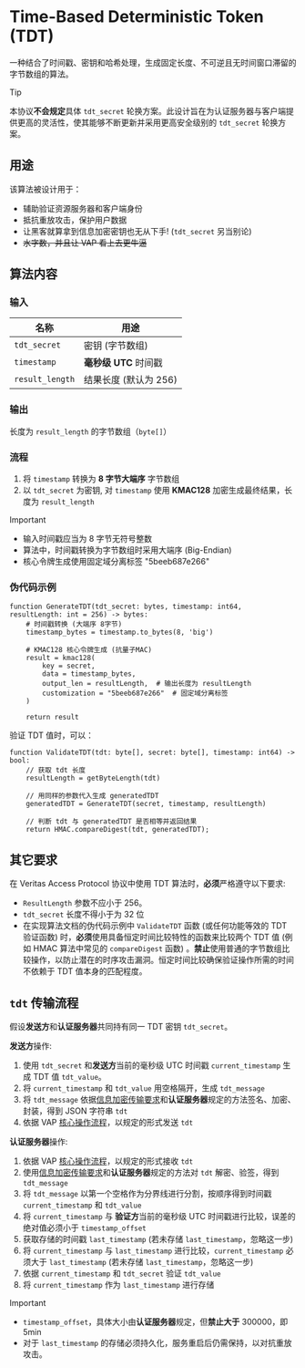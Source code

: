 # Time-Based Deterministic Token (TDT)

一种结合了时间戳、密钥和哈希处理，生成固定长度、不可逆且无时间窗口滞留的字节数组的算法。

> [!TIP]
> 本协议**不会规定**具体 `tdt_secret` 轮换方案。此设计旨在为认证服务器与客户端提供更高的灵活性，使其能够不断更新并采用更高安全级别的 `tdt_secret` 轮换方案。

## 用途

该算法被设计用于：

- 辅助验证资源服务器和客户端身份
- 抵抗重放攻击，保护用户数据
- 让黑客就算拿到信息加密密钥也无从下手! (`tdt_secret` 另当别论)
- ~~水字数，并且让 VAP 看上去更牛逼~~

## 算法内容

### 输入

| 名称            | 用途                      |
| --------------- | ------------------------- |
| `tdt_secret`    | 密钥 (字节数组)           |
| `timestamp`     | **毫秒级** **UTC** 时间戳 |
| `result_length` | 结果长度 (默认为 256)     |

### 输出

长度为 `result_length` 的字节数组（`byte[]`）

### 流程

1. 将 `timestamp` 转换为 **8 字节大端序** 字节数组
2. 以 `tdt_secret` 为密钥, 对 `timestamp` 使用 **KMAC128** 加密生成最终结果，长度为 `result_length`

> [!IMPORTANT]
>
> - 输入时间戳应当为 8 字节无符号整数
> - 算法中，时间戳转换为字节数组时采用大端序 (Big-Endian)
> - 核心令牌生成使用固定域分离标签 "5beeb687e266"

### 伪代码示例

```
function GenerateTDT(tdt_secret: bytes, timestamp: int64, resultLength: int = 256) -> bytes:
    # 时间戳转换 (大端序 8字节)
    timestamp_bytes = timestamp.to_bytes(8, 'big')

    # KMAC128 核心令牌生成 (抗量子MAC)
    result = kmac128(
        key = secret,
        data = timestamp_bytes,
        output_len = resultLength,  # 输出长度为 resultLength
        customization = "5beeb687e266"  # 固定域分离标签
    )

    return result
```

验证 TDT 值时，可以：

```
function ValidateTDT(tdt: byte[], secret: byte[], timestamp: int64) -> bool:
    // 获取 tdt 长度
    resultLength = getByteLength(tdt)

    // 用同样的参数代入生成 generatedTDT
    generatedTDT = GenerateTDT(secret, timestamp, resultLength)

    // 判断 tdt 与 generatedTDT 是否相等并返回结果
    return HMAC.compareDigest(tdt, generatedTDT);
```

## 其它要求

在 Veritas Access Protocol 协议中使用 TDT 算法时，**必须**严格遵守以下要求:

- `ResultLength` 参数不应小于 256。
- `tdt_secret` 长度不得小于为 32 位
- 在实现算法文档的伪代码示例中 `ValidateTDT` 函数 (或任何功能等效的 TDT 验证函数) 时，**必须**使用具备恒定时间比较特性的函数来比较两个 TDT 值 (例如 HMAC 算法中常见的 `compareDigest` 函数) 。**禁止**使用普通的字节数组比较操作，以防止潜在的时序攻击漏洞。恒定时间比较确保验证操作所需的时间不依赖于 TDT 值本身的匹配程度。

## `tdt` 传输流程

假设**发送方**和**认证服务器**共同持有同一 TDT 密钥 `tdt_secret`。

**发送方**操作:

1. 使用 `tdt_secret` 和**发送方**当前的毫秒级 UTC 时间戳 `current_timestamp` 生成 TDT 值 `tdt_value`。
2. 将 `current_timestamp` 和 `tdt_value` 用空格隔开，生成 `tdt_message`
3. 将 `tdt_message` 依据[信息加密传输要求](./Information%20Transfer%20Recommendations.md)和**认证服务器**规定的方法签名、加密、封装，得到 JSON 字符串 `tdt`
4. 依据 VAP [核心操作流程](./Core.md#核心操作流程)，以规定的形式发送 `tdt`

**认证服务器**操作:

1. 依据 VAP [核心操作流程](./Core.md#核心操作流程)，以规定的形式接收 `tdt`
2. 使用[信息加密传输要求](./Information%20Transfer%20Recommendations.md)和**认证服务器**规定的方法对 `tdt` 解密、验签，得到 `tdt_message`
3. 将 `tdt_message` 以第一个空格作为分界线进行分割，按顺序得到时间戳 `current_timestamp` 和 `tdt_value`
4. 将 `current_timestamp` 与 **验证方**当前的毫秒级 UTC 时间戳进行比较，误差的绝对值必须小于 `timestamp_offset`
5. 获取存储的时间戳 `last_timestamp` (若未存储 `last_timestamp`，忽略这一步)
6. 将 `current_timestamp` 与 `last_timestamp` 进行比较，`current_timestamp` 必须大于 `last_timestamp` (若未存储 `last_timestamp`，忽略这一步)
7. 依据 `current_timestamp` 和 `tdt_secret` 验证 `tdt_value`
8. 将 `current_timestamp` 作为 `last_timestamp` 进行存储

> [!IMPORTANT]
>
> - `timestamp_offset`，具体大小由**认证服务器**规定，但**禁止大于** 300000，即 5min
> - 对于 `last_timestamp` 的存储必须持久化，服务重启后仍需保持，以对抗重放攻击。
